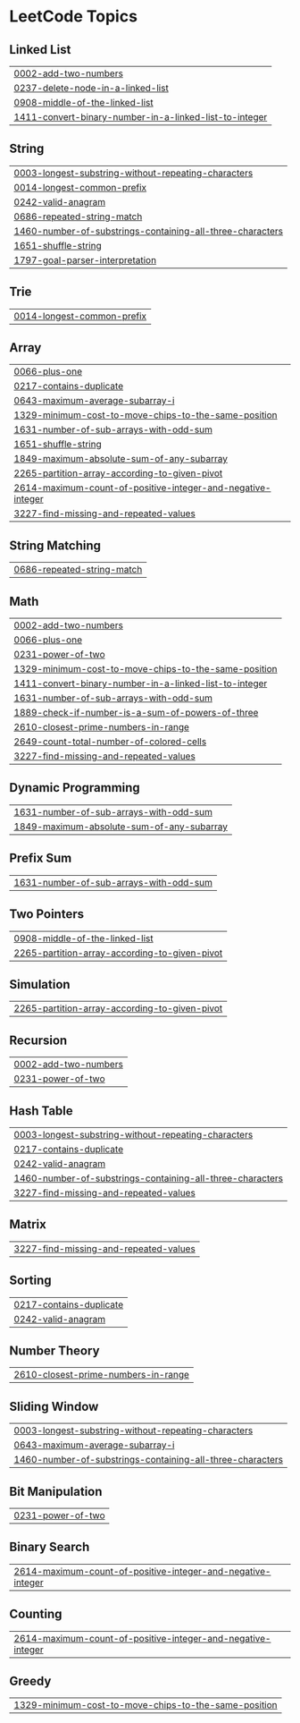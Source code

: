 <!---LeetCode Topics Start-->
# LeetCode Topics
## Linked List
|  |
| ------- |
| [0002-add-two-numbers](https://github.com/smartcraze/Leetcode/tree/master/0002-add-two-numbers) |
| [0237-delete-node-in-a-linked-list](https://github.com/smartcraze/Leetcode/tree/master/0237-delete-node-in-a-linked-list) |
| [0908-middle-of-the-linked-list](https://github.com/smartcraze/Leetcode/tree/master/0908-middle-of-the-linked-list) |
| [1411-convert-binary-number-in-a-linked-list-to-integer](https://github.com/smartcraze/Leetcode/tree/master/1411-convert-binary-number-in-a-linked-list-to-integer) |
## String
|  |
| ------- |
| [0003-longest-substring-without-repeating-characters](https://github.com/smartcraze/Leetcode/tree/master/0003-longest-substring-without-repeating-characters) |
| [0014-longest-common-prefix](https://github.com/smartcraze/Leetcode/tree/master/0014-longest-common-prefix) |
| [0242-valid-anagram](https://github.com/smartcraze/Leetcode/tree/master/0242-valid-anagram) |
| [0686-repeated-string-match](https://github.com/smartcraze/Leetcode/tree/master/0686-repeated-string-match) |
| [1460-number-of-substrings-containing-all-three-characters](https://github.com/smartcraze/Leetcode/tree/master/1460-number-of-substrings-containing-all-three-characters) |
| [1651-shuffle-string](https://github.com/smartcraze/Leetcode/tree/master/1651-shuffle-string) |
| [1797-goal-parser-interpretation](https://github.com/smartcraze/Leetcode/tree/master/1797-goal-parser-interpretation) |
## Trie
|  |
| ------- |
| [0014-longest-common-prefix](https://github.com/smartcraze/Leetcode/tree/master/0014-longest-common-prefix) |
## Array
|  |
| ------- |
| [0066-plus-one](https://github.com/smartcraze/Leetcode/tree/master/0066-plus-one) |
| [0217-contains-duplicate](https://github.com/smartcraze/Leetcode/tree/master/0217-contains-duplicate) |
| [0643-maximum-average-subarray-i](https://github.com/smartcraze/Leetcode/tree/master/0643-maximum-average-subarray-i) |
| [1329-minimum-cost-to-move-chips-to-the-same-position](https://github.com/smartcraze/Leetcode/tree/master/1329-minimum-cost-to-move-chips-to-the-same-position) |
| [1631-number-of-sub-arrays-with-odd-sum](https://github.com/smartcraze/Leetcode/tree/master/1631-number-of-sub-arrays-with-odd-sum) |
| [1651-shuffle-string](https://github.com/smartcraze/Leetcode/tree/master/1651-shuffle-string) |
| [1849-maximum-absolute-sum-of-any-subarray](https://github.com/smartcraze/Leetcode/tree/master/1849-maximum-absolute-sum-of-any-subarray) |
| [2265-partition-array-according-to-given-pivot](https://github.com/smartcraze/Leetcode/tree/master/2265-partition-array-according-to-given-pivot) |
| [2614-maximum-count-of-positive-integer-and-negative-integer](https://github.com/smartcraze/Leetcode/tree/master/2614-maximum-count-of-positive-integer-and-negative-integer) |
| [3227-find-missing-and-repeated-values](https://github.com/smartcraze/Leetcode/tree/master/3227-find-missing-and-repeated-values) |
## String Matching
|  |
| ------- |
| [0686-repeated-string-match](https://github.com/smartcraze/Leetcode/tree/master/0686-repeated-string-match) |
## Math
|  |
| ------- |
| [0002-add-two-numbers](https://github.com/smartcraze/Leetcode/tree/master/0002-add-two-numbers) |
| [0066-plus-one](https://github.com/smartcraze/Leetcode/tree/master/0066-plus-one) |
| [0231-power-of-two](https://github.com/smartcraze/Leetcode/tree/master/0231-power-of-two) |
| [1329-minimum-cost-to-move-chips-to-the-same-position](https://github.com/smartcraze/Leetcode/tree/master/1329-minimum-cost-to-move-chips-to-the-same-position) |
| [1411-convert-binary-number-in-a-linked-list-to-integer](https://github.com/smartcraze/Leetcode/tree/master/1411-convert-binary-number-in-a-linked-list-to-integer) |
| [1631-number-of-sub-arrays-with-odd-sum](https://github.com/smartcraze/Leetcode/tree/master/1631-number-of-sub-arrays-with-odd-sum) |
| [1889-check-if-number-is-a-sum-of-powers-of-three](https://github.com/smartcraze/Leetcode/tree/master/1889-check-if-number-is-a-sum-of-powers-of-three) |
| [2610-closest-prime-numbers-in-range](https://github.com/smartcraze/Leetcode/tree/master/2610-closest-prime-numbers-in-range) |
| [2649-count-total-number-of-colored-cells](https://github.com/smartcraze/Leetcode/tree/master/2649-count-total-number-of-colored-cells) |
| [3227-find-missing-and-repeated-values](https://github.com/smartcraze/Leetcode/tree/master/3227-find-missing-and-repeated-values) |
## Dynamic Programming
|  |
| ------- |
| [1631-number-of-sub-arrays-with-odd-sum](https://github.com/smartcraze/Leetcode/tree/master/1631-number-of-sub-arrays-with-odd-sum) |
| [1849-maximum-absolute-sum-of-any-subarray](https://github.com/smartcraze/Leetcode/tree/master/1849-maximum-absolute-sum-of-any-subarray) |
## Prefix Sum
|  |
| ------- |
| [1631-number-of-sub-arrays-with-odd-sum](https://github.com/smartcraze/Leetcode/tree/master/1631-number-of-sub-arrays-with-odd-sum) |
## Two Pointers
|  |
| ------- |
| [0908-middle-of-the-linked-list](https://github.com/smartcraze/Leetcode/tree/master/0908-middle-of-the-linked-list) |
| [2265-partition-array-according-to-given-pivot](https://github.com/smartcraze/Leetcode/tree/master/2265-partition-array-according-to-given-pivot) |
## Simulation
|  |
| ------- |
| [2265-partition-array-according-to-given-pivot](https://github.com/smartcraze/Leetcode/tree/master/2265-partition-array-according-to-given-pivot) |
## Recursion
|  |
| ------- |
| [0002-add-two-numbers](https://github.com/smartcraze/Leetcode/tree/master/0002-add-two-numbers) |
| [0231-power-of-two](https://github.com/smartcraze/Leetcode/tree/master/0231-power-of-two) |
## Hash Table
|  |
| ------- |
| [0003-longest-substring-without-repeating-characters](https://github.com/smartcraze/Leetcode/tree/master/0003-longest-substring-without-repeating-characters) |
| [0217-contains-duplicate](https://github.com/smartcraze/Leetcode/tree/master/0217-contains-duplicate) |
| [0242-valid-anagram](https://github.com/smartcraze/Leetcode/tree/master/0242-valid-anagram) |
| [1460-number-of-substrings-containing-all-three-characters](https://github.com/smartcraze/Leetcode/tree/master/1460-number-of-substrings-containing-all-three-characters) |
| [3227-find-missing-and-repeated-values](https://github.com/smartcraze/Leetcode/tree/master/3227-find-missing-and-repeated-values) |
## Matrix
|  |
| ------- |
| [3227-find-missing-and-repeated-values](https://github.com/smartcraze/Leetcode/tree/master/3227-find-missing-and-repeated-values) |
## Sorting
|  |
| ------- |
| [0217-contains-duplicate](https://github.com/smartcraze/Leetcode/tree/master/0217-contains-duplicate) |
| [0242-valid-anagram](https://github.com/smartcraze/Leetcode/tree/master/0242-valid-anagram) |
## Number Theory
|  |
| ------- |
| [2610-closest-prime-numbers-in-range](https://github.com/smartcraze/Leetcode/tree/master/2610-closest-prime-numbers-in-range) |
## Sliding Window
|  |
| ------- |
| [0003-longest-substring-without-repeating-characters](https://github.com/smartcraze/Leetcode/tree/master/0003-longest-substring-without-repeating-characters) |
| [0643-maximum-average-subarray-i](https://github.com/smartcraze/Leetcode/tree/master/0643-maximum-average-subarray-i) |
| [1460-number-of-substrings-containing-all-three-characters](https://github.com/smartcraze/Leetcode/tree/master/1460-number-of-substrings-containing-all-three-characters) |
## Bit Manipulation
|  |
| ------- |
| [0231-power-of-two](https://github.com/smartcraze/Leetcode/tree/master/0231-power-of-two) |
## Binary Search
|  |
| ------- |
| [2614-maximum-count-of-positive-integer-and-negative-integer](https://github.com/smartcraze/Leetcode/tree/master/2614-maximum-count-of-positive-integer-and-negative-integer) |
## Counting
|  |
| ------- |
| [2614-maximum-count-of-positive-integer-and-negative-integer](https://github.com/smartcraze/Leetcode/tree/master/2614-maximum-count-of-positive-integer-and-negative-integer) |
## Greedy
|  |
| ------- |
| [1329-minimum-cost-to-move-chips-to-the-same-position](https://github.com/smartcraze/Leetcode/tree/master/1329-minimum-cost-to-move-chips-to-the-same-position) |
<!---LeetCode Topics End-->
